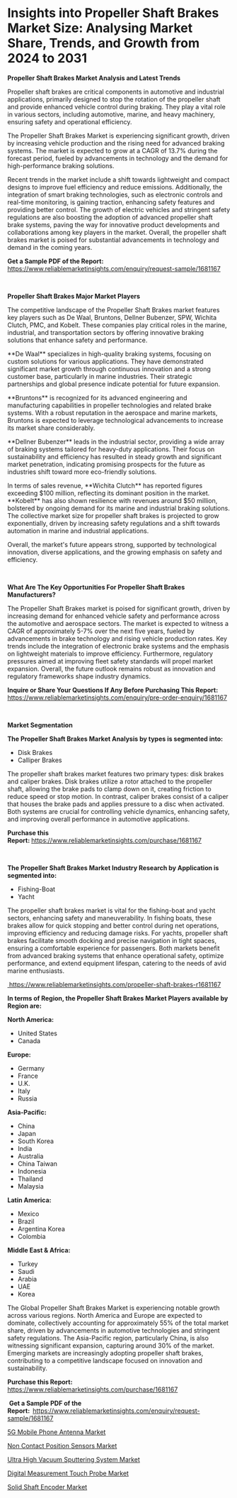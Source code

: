 <p><h1>Insights into Propeller Shaft Brakes Market Size: Analysing Market Share, Trends, and Growth from 2024 to 2031</h1></p><p><strong>Propeller Shaft Brakes Market Analysis and Latest Trends</strong></p>
<p><p>Propeller shaft brakes are critical components in automotive and industrial applications, primarily designed to stop the rotation of the propeller shaft and provide enhanced vehicle control during braking. They play a vital role in various sectors, including automotive, marine, and heavy machinery, ensuring safety and operational efficiency.</p><p>The Propeller Shaft Brakes Market is experiencing significant growth, driven by increasing vehicle production and the rising need for advanced braking systems. The market is expected to grow at a CAGR of 13.7% during the forecast period, fueled by advancements in technology and the demand for high-performance braking solutions. </p><p>Recent trends in the market include a shift towards lightweight and compact designs to improve fuel efficiency and reduce emissions. Additionally, the integration of smart braking technologies, such as electronic controls and real-time monitoring, is gaining traction, enhancing safety features and providing better control. The growth of electric vehicles and stringent safety regulations are also boosting the adoption of advanced propeller shaft brake systems, paving the way for innovative product developments and collaborations among key players in the market. Overall, the propeller shaft brakes market is poised for substantial advancements in technology and demand in the coming years.</p></p>
<p><strong>Get a Sample PDF of the Report:&nbsp;</strong> <a href="https://www.reliablemarketinsights.com/enquiry/request-sample/1681167?utm_campaign=1619&utm_medium=2&utm_source=Github&utm_content=ia&utm_term=13102024&utm_id=propeller-shaft-brakes">https://www.reliablemarketinsights.com/enquiry/request-sample/1681167</a></p>
<p>&nbsp;</p>
<p><strong>Propeller Shaft Brakes Major Market Players</strong></p>
<p><p>The competitive landscape of the Propeller Shaft Brakes market features key players such as De Waal, Bruntons, Dellner Bubenzer, SPW, Wichita Clutch, PMC, and Kobelt. These companies play critical roles in the marine, industrial, and transportation sectors by offering innovative braking solutions that enhance safety and performance.</p><p>**De Waal** specializes in high-quality braking systems, focusing on custom solutions for various applications. They have demonstrated significant market growth through continuous innovation and a strong customer base, particularly in marine industries. Their strategic partnerships and global presence indicate potential for future expansion.</p><p>**Bruntons** is recognized for its advanced engineering and manufacturing capabilities in propeller technologies and related brake systems. With a robust reputation in the aerospace and marine markets, Bruntons is expected to leverage technological advancements to increase its market share considerably.</p><p>**Dellner Bubenzer** leads in the industrial sector, providing a wide array of braking systems tailored for heavy-duty applications. Their focus on sustainability and efficiency has resulted in steady growth and significant market penetration, indicating promising prospects for the future as industries shift toward more eco-friendly solutions.</p><p>In terms of sales revenue, **Wichita Clutch** has reported figures exceeding $100 million, reflecting its dominant position in the market. **Kobelt** has also shown resilience with revenues around $50 million, bolstered by ongoing demand for its marine and industrial braking solutions. The collective market size for propeller shaft brakes is projected to grow exponentially, driven by increasing safety regulations and a shift towards automation in marine and industrial applications.</p><p>Overall, the market's future appears strong, supported by technological innovation, diverse applications, and the growing emphasis on safety and efficiency.</p></p>
<p>&nbsp;</p>
<p><strong>What Are The Key Opportunities For Propeller Shaft Brakes Manufacturers?</strong></p>
<p><p>The Propeller Shaft Brakes market is poised for significant growth, driven by increasing demand for enhanced vehicle safety and performance across the automotive and aerospace sectors. The market is expected to witness a CAGR of approximately 5-7% over the next five years, fueled by advancements in brake technology and rising vehicle production rates. Key trends include the integration of electronic brake systems and the emphasis on lightweight materials to improve efficiency. Furthermore, regulatory pressures aimed at improving fleet safety standards will propel market expansion. Overall, the future outlook remains robust as innovation and regulatory frameworks shape industry dynamics.</p></p>
<p><strong>Inquire or Share Your Questions If Any Before Purchasing This Report:</strong> <a href="https://www.reliablemarketinsights.com/enquiry/pre-order-enquiry/1681167?utm_campaign=1619&utm_medium=2&utm_source=Github&utm_content=ia&utm_term=13102024&utm_id=propeller-shaft-brakes">https://www.reliablemarketinsights.com/enquiry/pre-order-enquiry/1681167</a></p>
<p>&nbsp;</p>
<p><strong>Market Segmentation</strong></p>
<p><strong>The Propeller Shaft Brakes Market Analysis by types is segmented into:</strong></p>
<p><ul><li>Disk Brakes</li><li>Calliper Brakes</li></ul></p>
<p><p>The propeller shaft brakes market features two primary types: disk brakes and caliper brakes. Disk brakes utilize a rotor attached to the propeller shaft, allowing the brake pads to clamp down on it, creating friction to reduce speed or stop motion. In contrast, caliper brakes consist of a caliper that houses the brake pads and applies pressure to a disc when activated. Both systems are crucial for controlling vehicle dynamics, enhancing safety, and improving overall performance in automotive applications.</p></p>
<p><strong>Purchase this Report:&nbsp;</strong><a href="https://www.reliablemarketinsights.com/purchase/1681167?utm_campaign=1619&utm_medium=2&utm_source=Github&utm_content=ia&utm_term=13102024&utm_id=propeller-shaft-brakes">https://www.reliablemarketinsights.com/purchase/1681167</a></p>
<p>&nbsp;</p>
<p><strong>The Propeller Shaft Brakes Market Industry Research by Application is segmented into:</strong></p>
<p><ul><li>Fishing-Boat</li><li>Yacht</li></ul></p>
<p><p>The propeller shaft brakes market is vital for the fishing-boat and yacht sectors, enhancing safety and maneuverability. In fishing boats, these brakes allow for quick stopping and better control during net operations, improving efficiency and reducing damage risks. For yachts, propeller shaft brakes facilitate smooth docking and precise navigation in tight spaces, ensuring a comfortable experience for passengers. Both markets benefit from advanced braking systems that enhance operational safety, optimize performance, and extend equipment lifespan, catering to the needs of avid marine enthusiasts.</p></p>
<p><a href="https://www.reliablemarketinsights.com/propeller-shaft-brakes-r1681167?utm_campaign=1619&utm_medium=2&utm_source=Github&utm_content=ia&utm_term=13102024&utm_id=propeller-shaft-brakes">&nbsp;https://www.reliablemarketinsights.com/propeller-shaft-brakes-r1681167</a></p>
<p><strong>In terms of Region, the Propeller Shaft Brakes Market Players available by Region are:</strong></p>
<p>
    <p> <strong> North America: </strong>
        <ul>
            <li>United States</li>
            <li>Canada</li>
        </ul>
        </p> 
    <p> <strong> Europe: </strong>
        <ul>
            <li>Germany</li>
            <li>France</li>
            <li>U.K.</li>
            <li>Italy</li>
            <li>Russia</li>
        </ul>
        </p> 
    <p> <strong> Asia-Pacific: </strong>
        <ul>
            <li>China</li>
            <li>Japan</li>
            <li>South Korea</li>
            <li>India</li>
            <li>Australia</li>
            <li>China Taiwan</li>
            <li>Indonesia</li>
            <li>Thailand</li>
            <li>Malaysia</li>
        </ul>
        </p> 
    <p> <strong> Latin America: </strong>
        <ul>
            <li>Mexico</li>
            <li>Brazil</li>
            <li>Argentina Korea</li>
            <li>Colombia</li>
        </ul>
        </p> 
    <p> <strong> Middle East & Africa: </strong>
        <ul>
            <li>Turkey</li>
            <li>Saudi</li>
            <li>Arabia</li>
            <li>UAE</li>
            <li>Korea</li>
        </ul>
    </p>
    </p>
<p><p>The Global Propeller Shaft Brakes Market is experiencing notable growth across various regions. North America and Europe are expected to dominate, collectively accounting for approximately 55% of the total market share, driven by advancements in automotive technologies and stringent safety regulations. The Asia-Pacific region, particularly China, is also witnessing significant expansion, capturing around 30% of the market. Emerging markets are increasingly adopting propeller shaft brakes, contributing to a competitive landscape focused on innovation and sustainability.</p></p>
<p><strong>Purchase this Report: </strong><a href="https://www.reliablemarketinsights.com/purchase/1681167?utm_campaign=1619&utm_medium=2&utm_source=Github&utm_content=ia&utm_term=13102024&utm_id=propeller-shaft-brakes">https://www.reliablemarketinsights.com/purchase/1681167</a></p>
<p>&nbsp;<strong>Get a Sample PDF of the Report:&nbsp;&nbsp;</strong><a href="https://www.reliablemarketinsights.com/enquiry/request-sample/1681167?utm_campaign=1619&utm_medium=2&utm_source=Github&utm_content=ia&utm_term=13102024&utm_id=propeller-shaft-brakes">https://www.reliablemarketinsights.com/enquiry/request-sample/1681167</a></p>
<p><strong></strong></p>
<p><p><a href="https://www.linkedin.com/pulse/5g-mobile-phone-antenna-sector-surge-124-growth-roadmap-2031-xm2lf?utm_campaign=1619&utm_medium=2&utm_source=Github&utm_content=ia&utm_term=13102024&utm_id=propeller-shaft-brakes">5G Mobile Phone Antenna Market</a></p><p><a href="https://www.linkedin.com/pulse/global-non-contact-position-sensors-market-focus-application-omupf?utm_campaign=1619&utm_medium=2&utm_source=Github&utm_content=ia&utm_term=13102024&utm_id=propeller-shaft-brakes">Non Contact Position Sensors Market</a></p><p><a href="https://www.linkedin.com/pulse/ultra-high-vacuum-sputtering-system-market-transformation-comparative-up39c?utm_campaign=1619&utm_medium=2&utm_source=Github&utm_content=ia&utm_term=13102024&utm_id=propeller-shaft-brakes">Ultra High Vacuum Sputtering System Market</a></p><p><a href="https://www.linkedin.com/pulse/digital-measurement-touch-probe-mosaic-piecing-together-global-dfzhf?utm_campaign=1619&utm_medium=2&utm_source=Github&utm_content=ia&utm_term=13102024&utm_id=propeller-shaft-brakes">Digital Measurement Touch Probe Market</a></p><p><a href="https://www.linkedin.com/pulse/unveiling-market-trends-global-solid-shaft-encoder-growth-regional-xmwmc?utm_campaign=1619&utm_medium=2&utm_source=Github&utm_content=ia&utm_term=13102024&utm_id=propeller-shaft-brakes">Solid Shaft Encoder Market</a></p></p>